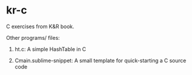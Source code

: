 # kr-c
C exercises from K&amp;R book. 

Other programs/ files:

1. ht.c: A simple HashTable in C

2. Cmain.sublime-snippet: A small template for quick-starting a C source code
